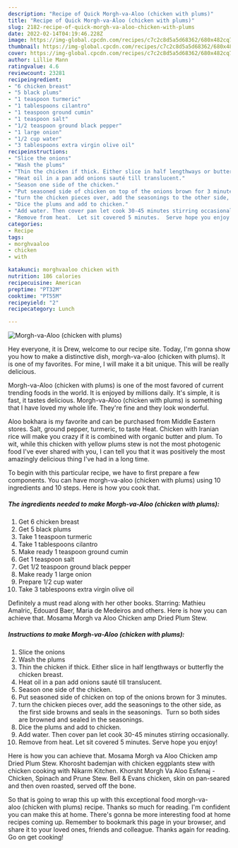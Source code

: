 ```yaml
---
description: "Recipe of Quick Morgh-va-Aloo (chicken with plums)"
title: "Recipe of Quick Morgh-va-Aloo (chicken with plums)"
slug: 2182-recipe-of-quick-morgh-va-aloo-chicken-with-plums
date: 2022-02-14T04:19:46.228Z
image: https://img-global.cpcdn.com/recipes/c7c2c8d5a5d68362/680x482cq70/morgh-va-aloo-chicken-with-plums-recipe-main-photo.jpg
thumbnail: https://img-global.cpcdn.com/recipes/c7c2c8d5a5d68362/680x482cq70/morgh-va-aloo-chicken-with-plums-recipe-main-photo.jpg
cover: https://img-global.cpcdn.com/recipes/c7c2c8d5a5d68362/680x482cq70/morgh-va-aloo-chicken-with-plums-recipe-main-photo.jpg
author: Lillie Mann
ratingvalue: 4.6
reviewcount: 23281
recipeingredient:
- "6 chicken breast"
- "5 black plums"
- "1 teaspoon turmeric"
- "1 tablespoons cilantro"
- "1 teaspoon ground cumin"
- "1 teaspoon salt"
- "1/2 teaspoon ground black pepper"
- "1 large onion"
- "1/2 cup water"
- "3 tablespoons extra virgin olive oil"
recipeinstructions:
- "Slice the onions"
- "Wash the plums"
- "Thin the chicken if thick. Either slice in half lengthways or butterfly the chicken breast."
- "Heat oil in a pan add onions sauté till translucent."
- "Season one side of the chicken."
- "Put seasoned side of chicken on top of the onions brown for 3 minutes."
- "turn the chicken pieces over, add the seasonings to the other side, as the first side browns and seals in the seasonings.  Turn so both sides are browned and sealed in the seasonings."
- "Dice the plums and add to chicken."
- "Add water. Then cover pan let cook 30-45 minutes stirring occasionally."
- "Remove from heat.  Let sit covered 5 minutes.  Serve hope you enjoy!"
categories:
- Recipe
tags:
- morghvaaloo
- chicken
- with

katakunci: morghvaaloo chicken with 
nutrition: 186 calories
recipecuisine: American
preptime: "PT32M"
cooktime: "PT55M"
recipeyield: "2"
recipecategory: Lunch

---
```



![Morgh-va-Aloo (chicken with plums)](https://img-global.cpcdn.com/recipes/c7c2c8d5a5d68362/680x482cq70/morgh-va-aloo-chicken-with-plums-recipe-main-photo.jpg)

Hey everyone, it is Drew, welcome to our recipe site. Today, I'm gonna show you how to make a distinctive dish, morgh-va-aloo (chicken with plums). It is one of my favorites. For mine, I will make it a bit unique. This will be really delicious.

Morgh-va-Aloo (chicken with plums) is one of the most favored of current trending foods in the world. It is enjoyed by millions daily. It's simple, it is fast, it tastes delicious. Morgh-va-Aloo (chicken with plums) is something that I have loved my whole life. They're fine and they look wonderful.

Aloo bokhara is my favorite and can be purchased from Middle Eastern stores. Salt, ground pepper, turmeric, to taste Heat. Chicken with Iranian rice will make you crazy if it is combined with organic butter and plum. To wit, while this chicken with yellow plums stew is not the most photogenic food I&#39;ve ever shared with you, I can tell you that it was positively the most amazingly delicious thing I&#39;ve had in a long time.


To begin with this particular recipe, we have to first prepare a few components. You can have morgh-va-aloo (chicken with plums) using 10 ingredients and 10 steps. Here is how you cook that.

<!--inarticleads1-->

##### The ingredients needed to make Morgh-va-Aloo (chicken with plums):

1. Get 6 chicken breast
1. Get 5 black plums
1. Take 1 teaspoon turmeric
1. Take 1 tablespoons cilantro
1. Make ready 1 teaspoon ground cumin
1. Get 1 teaspoon salt
1. Get 1/2 teaspoon ground black pepper
1. Make ready 1 large onion
1. Prepare 1/2 cup water
1. Take 3 tablespoons extra virgin olive oil


Definitely a must read along with her other books. Starring: Mathieu Amalric, Edouard Baer, Maria de Medeiros and others. Here is how you can achieve that. Mosama Morgh va Aloo Chicken amp Dried Plum Stew. 

<!--inarticleads2-->

##### Instructions to make Morgh-va-Aloo (chicken with plums):

1. Slice the onions
1. Wash the plums
1. Thin the chicken if thick. Either slice in half lengthways or butterfly the chicken breast.
1. Heat oil in a pan add onions sauté till translucent.
1. Season one side of the chicken.
1. Put seasoned side of chicken on top of the onions brown for 3 minutes.
1. turn the chicken pieces over, add the seasonings to the other side, as the first side browns and seals in the seasonings.  Turn so both sides are browned and sealed in the seasonings.
1. Dice the plums and add to chicken.
1. Add water. Then cover pan let cook 30-45 minutes stirring occasionally.
1. Remove from heat.  Let sit covered 5 minutes.  Serve hope you enjoy!


Here is how you can achieve that. Mosama Morgh va Aloo Chicken amp Dried Plum Stew. Khorosht bademjan with chicken eggplants stew with chicken cooking with Nikarm Kitchen. Khorsht Morgh Va Aloo Esfenaj - Chicken, Spinach and Prune Stew. Bell &amp; Evans chicken, skin on pan-seared and then oven roasted, served off the bone. 

So that is going to wrap this up with this exceptional food morgh-va-aloo (chicken with plums) recipe. Thanks so much for reading. I'm confident you can make this at home. There's gonna be more interesting food at home recipes coming up. Remember to bookmark this page in your browser, and share it to your loved ones, friends and colleague. Thanks again for reading. Go on get cooking!
